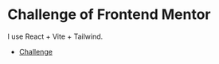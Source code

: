 # Challenge of Frontend Mentor

I use React + Vite + Tailwind.

- [Challenge](https://www.frontendmentor.io/challenges/3column-preview-card-component-pH92eAR2-)
